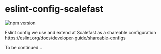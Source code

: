 # eslint-config-scalefast

[![npm version](https://badge.fury.io/js/eslint-config-scalefast.svg)](https://badge.fury.io/js/eslint-config-scalefast)

Eslint config we use and extend at Scalefast as a shareable configuration https://eslint.org/docs/developer-guide/shareable-configs

To be continued...
